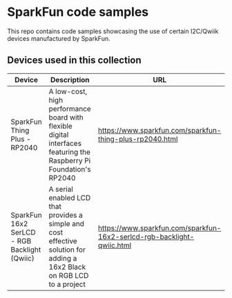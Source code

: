 # SparkFun code samples

This repo contains code samples showcasing the use of certain I2C/Qwiik devices manufactured by SparkFun.

## Devices used in this collection

| Device | Description | URL |
|--- | ---| --- |
| SparkFun Thing Plus - RP2040 | A low-cost, high performance board with flexible digital interfaces featuring the Raspberry Pi Foundation's RP2040 | <https://www.sparkfun.com/sparkfun-thing-plus-rp2040.html> |
| SparkFun 16x2 SerLCD - RGB Backlight (Qwiic) | A serial enabled LCD that provides a simple and cost effective solution for adding a 16x2 Black on RGB LCD to a project | <https://www.sparkfun.com/sparkfun-16x2-serlcd-rgb-backlight-qwiic.html> |

